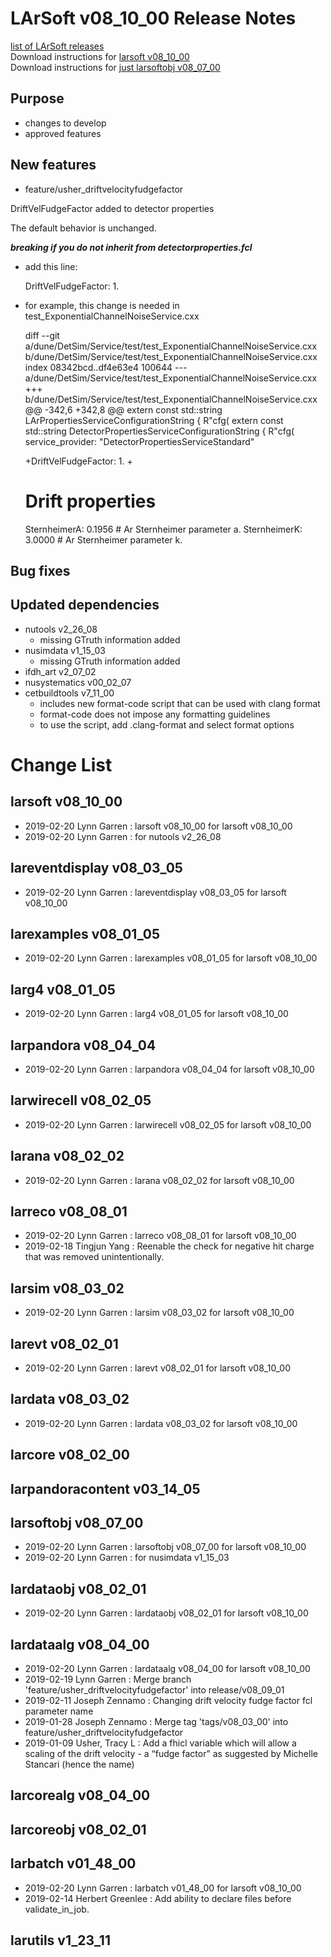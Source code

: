 # LArSoft v08_10_00 Release Notes



[list of LArSoft releases](LArSoft_release_list)  
Download instructions for [larsoft v08_10_00](http://scisoft.fnal.gov/scisoft/bundles/larsoft/v08_10_00/larsoft-v08_10_00.html)  
Download instructions for [just larsoftobj v08_07_00](http://scisoft.fnal.gov/scisoft/bundles/larsoftobj/v08_07_00/larsoftobj-v08_07_00.html)

## Purpose

-   changes to develop
-   approved features

## New features

- feature/usher_driftvelocityfudgefactor

DriftVelFudgeFactor added to detector properties

The default behavior is unchanged.

***breaking if you do not inherit from detectorproperties.fcl***

- add this line:

    DriftVelFudgeFactor: 1.

- for example, this change is needed in test_ExponentialChannelNoiseService.cxx

    diff --git a/dune/DetSim/Service/test/test_ExponentialChannelNoiseService.cxx b/dune/DetSim/Service/test/test_ExponentialChannelNoiseService.cxx
    index 08342bcd..df4e63e4 100644
    --- a/dune/DetSim/Service/test/test_ExponentialChannelNoiseService.cxx
    +++ b/dune/DetSim/Service/test/test_ExponentialChannelNoiseService.cxx
    @@ -342,6 +342,8 @@ extern const std::string LArPropertiesServiceConfigurationString { R"cfg(
     extern const std::string DetectorPropertiesServiceConfigurationString { R"cfg(
     service_provider: "DetectorPropertiesServiceStandard"

    +DriftVelFudgeFactor: 1.
    +
     # Drift properties
     SternheimerA:     0.1956  # Ar Sternheimer parameter a.
     SternheimerK:     3.0000  # Ar Sternheimer parameter k.

## Bug fixes

## Updated dependencies

-   nutools v2_26_08
    -   missing GTruth information added
-   nusimdata v1_15_03
    -   missing GTruth information added
-   ifdh_art v2_07_02
-   nusystematics v00_02_07
-   cetbuildtools v7_11_00
    -   includes new format-code script that can be used with clang format
    -   format-code does not impose any formatting guidelines
    -   to use the script, add .clang-format and select format options

# Change List

## larsoft v08_10_00

-   2019-02-20 Lynn Garren : larsoft v08_10_00 for larsoft v08_10_00
-   2019-02-20 Lynn Garren : for nutools v2_26_08

## lareventdisplay v08_03_05

-   2019-02-20 Lynn Garren : lareventdisplay v08_03_05 for larsoft v08_10_00

## larexamples v08_01_05

-   2019-02-20 Lynn Garren : larexamples v08_01_05 for larsoft v08_10_00

## larg4 v08_01_05

-   2019-02-20 Lynn Garren : larg4 v08_01_05 for larsoft v08_10_00

## larpandora v08_04_04

-   2019-02-20 Lynn Garren : larpandora v08_04_04 for larsoft v08_10_00

## larwirecell v08_02_05

-   2019-02-20 Lynn Garren : larwirecell v08_02_05 for larsoft v08_10_00

## larana v08_02_02

-   2019-02-20 Lynn Garren : larana v08_02_02 for larsoft v08_10_00

## larreco v08_08_01

-   2019-02-20 Lynn Garren : larreco v08_08_01 for larsoft v08_10_00
-   2019-02-18 Tingjun Yang : Reenable the check for negative hit charge that was removed unintentionally.

## larsim v08_03_02

-   2019-02-20 Lynn Garren : larsim v08_03_02 for larsoft v08_10_00

## larevt v08_02_01

-   2019-02-20 Lynn Garren : larevt v08_02_01 for larsoft v08_10_00

## lardata v08_03_02

-   2019-02-20 Lynn Garren : lardata v08_03_02 for larsoft v08_10_00

## larcore v08_02_00

## larpandoracontent v03_14_05

## larsoftobj v08_07_00

-   2019-02-20 Lynn Garren : larsoftobj v08_07_00 for larsoft v08_10_00
-   2019-02-20 Lynn Garren : for nusimdata v1_15_03

## lardataobj v08_02_01

-   2019-02-20 Lynn Garren : lardataobj v08_02_01 for larsoft v08_10_00

## lardataalg v08_04_00

-   2019-02-20 Lynn Garren : lardataalg v08_04_00 for larsoft v08_10_00
-   2019-02-19 Lynn Garren : Merge branch 'feature/usher_driftvelocityfudgefactor' into release/v08_09_01
-   2019-02-11 Joseph Zennamo : Changing drift velocity fudge factor fcl parameter name
-   2019-01-28 Joseph Zennamo : Merge tag 'tags/v08_03_00' into feature/usher_driftvelocityfudgefactor
-   2019-01-09 Usher, Tracy L : Add a fhicl variable which will allow a scaling of the drift velocity - a “fudge factor” as suggested by Michelle Stancari (hence the name)

## larcorealg v08_04_00

## larcoreobj v08_02_01

## larbatch v01_48_00

-   2019-02-20 Lynn Garren : larbatch v01_48_00 for larsoft v08_10_00
-   2019-02-14 Herbert Greenlee : Add ability to declare files before validate_in_job.

## larutils v1_23_11
